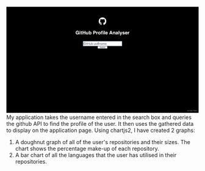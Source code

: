 ![](tutorial.gif)
<br/>
My application takes the username entered in the search box and queries the github API to find the profile of the user. It then uses the gathered data to display on the application page. Using chartjs2, I have created 2 graphs:
1. A doughnut graph of all of the user's repositories and their sizes. The chart shows the percentage make-up of each repository.
2. A bar chart of all the languages that the user has utilised in their repositories. 
